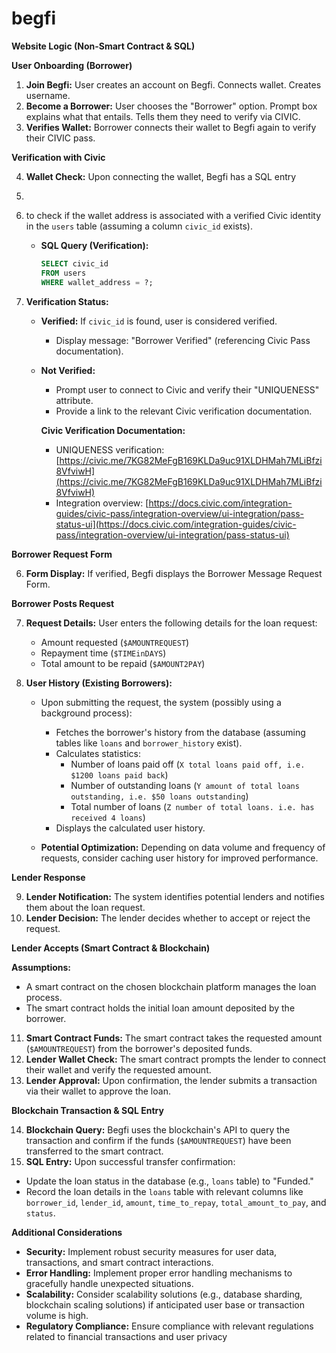 # begfi

**Website Logic (Non-Smart Contract & SQL)**

**User Onboarding (Borrower)**

1. **Join Begfi:** User creates an account on Begfi. Connects wallet. Creates username. 
2. **Become a Borrower:** User chooses the "Borrower" option. Prompt box explains what that entails. Tells them they need to verify via CIVIC.
3. **Verifies Wallet:** Borrower connects their wallet to Begfi again to verify their CIVIC pass. 

**Verification with Civic**

4. **Wallet Check:** Upon connecting the wallet, Begfi has a SQL entry
5.
6. to check if the wallet address is associated with a verified Civic identity in the `users` table (assuming a column `civic_id` exists).

   - **SQL Query (Verification):**

     ```sql
     SELECT civic_id
     FROM users
     WHERE wallet_address = ?;
     ```

7. **Verification Status:**
   - **Verified:** If `civic_id` is found, user is considered verified.
     - Display message: "Borrower Verified" (referencing Civic Pass documentation).
   - **Not Verified:**
     - Prompt user to connect to Civic and verify their "UNIQUENESS" attribute.
     - Provide a link to the relevant Civic verification documentation.

     **Civic Verification Documentation:**

       - UNIQUENESS verification: [https://civic.me/7KG82MeFgB169KLDa9uc91XLDHMah7MLiBfzi8VfviwH](https://civic.me/7KG82MeFgB169KLDa9uc91XLDHMah7MLiBfzi8VfviwH)
       - Integration overview: [https://docs.civic.com/integration-guides/civic-pass/integration-overview/ui-integration/pass-status-ui](https://docs.civic.com/integration-guides/civic-pass/integration-overview/ui-integration/pass-status-ui)

**Borrower Request Form**

6. **Form Display:** If verified, Begfi displays the Borrower Message Request Form.

**Borrower Posts Request**

7. **Request Details:** User enters the following details for the loan request:
   - Amount requested (`$AMOUNTREQUEST`)
   - Repayment time (`$TIMEinDAYS`)
   - Total amount to be repaid (`$AMOUNT2PAY`)

8. **User History (Existing Borrowers):**
   - Upon submitting the request, the system (possibly using a background process):
     - Fetches the borrower's history from the database (assuming tables like `loans` and `borrower_history` exist).
     - Calculates statistics:
       - Number of loans paid off (`X total loans paid off, i.e. $1200 loans paid back`)
       - Number of outstanding loans (`Y amount of total loans outstanding, i.e. $50 loans outstanding`)
       - Total number of loans (`Z number of total loans. i.e. has received 4 loans`)
     - Displays the calculated user history.

   - **Potential Optimization:** Depending on data volume and frequency of requests, consider caching user history for improved performance.

**Lender Response**

9. **Lender Notification:** The system identifies potential lenders and notifies them about the loan request.
10. **Lender Decision:** The lender decides whether to accept or reject the request.

**Lender Accepts (Smart Contract & Blockchain)**

**Assumptions:**

- A smart contract on the chosen blockchain platform manages the loan process.
- The smart contract holds the initial loan amount deposited by the borrower.

11. **Smart Contract Funds:** The smart contract takes the requested amount (`$AMOUNTREQUEST`) from the borrower's deposited funds.
12. **Lender Wallet Check:** The smart contract prompts the lender to connect their wallet and verify the requested amount.
13. **Lender Approval:** Upon confirmation, the lender submits a transaction via their wallet to approve the loan.

**Blockchain Transaction & SQL Entry**

14. **Blockchain Query:** Begfi uses the blockchain's API to query the transaction and confirm if the funds (`$AMOUNTREQUEST`) have been transferred to the smart contract.
15. **SQL Entry:** Upon successful transfer confirmation:
   - Update the loan status in the database (e.g., `loans` table) to "Funded."
   - Record the loan details in the `loans` table with relevant columns like `borrower_id`, `lender_id`, `amount`, `time_to_repay`, `total_amount_to_pay`, and `status`.

**Additional Considerations**

- **Security:** Implement robust security measures for user data, transactions, and smart contract interactions.
- **Error Handling:** Implement proper error handling mechanisms to gracefully handle unexpected situations.
- **Scalability:** Consider scalability solutions (e.g., database sharding, blockchain scaling solutions) if anticipated user base or transaction volume is high.
- **Regulatory Compliance:** Ensure compliance with relevant regulations related to financial transactions and user privacy
